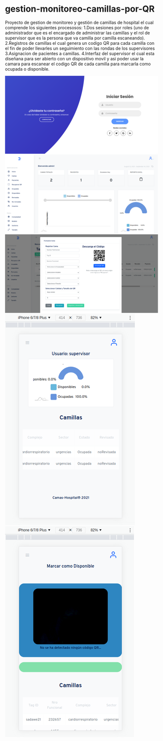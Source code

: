 # gestion-monitoreo-camillas-por-QR

Proyecto de gestion de monitoreo y gestión de camillas de hospital el cual comprende los siguientes procesosos:
1.Dos sesiones por roles (uno de administrador que es el encargado de administrar las camillas y el rol de supervisor que es la persona que va camilla por camilla escaneando).
2.Registros de camillas el cual genera un codigo QR para cada camilla con el fin de poder llevarles un seguimiento con las rondas de los supervisores 
3.Asignacion de pacientes a camillas.
4.Interfaz del supervisor el cual esta diseñana para ser abierto con un dispositivo movil y asi poder usar la camara para escanear el codigo QR de cada camilla para marcarla como ocupada o disponible.

![alt text](https://github.com/martinalmeida/gestion-monitoreo-camillas-por-QR/blob/master/login.png?raw=true)
![alt text](https://github.com/martinalmeida/gestion-monitoreo-camillas-por-QR/blob/master/dash.png?raw=true)
![alt text](https://github.com/martinalmeida/gestion-monitoreo-camillas-por-QR/blob/master/insertar.png?raw=true)
![alt text](https://github.com/martinalmeida/gestion-monitoreo-camillas-por-QR/blob/master/celular.png?raw=true)
![alt text](https://github.com/martinalmeida/gestion-monitoreo-camillas-por-QR/blob/master/celular2.png?raw=true)

